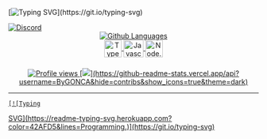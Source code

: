 [![Typing
SVG](https://readme-typing-svg.herokuapp.com?color=42AFD5&lines=Hey+I'm+gonca+\n+Welcome+to+my+profile.)](https://git.io/typing-svg)


<a href="https://discord.com/users/556942887250821142">
<img src="https://lanyard.cnrad.dev/api/556942887250821142" alt="Discord"/>
</div>

<div align="center">
    <img src="https://github-readme-stats.vercel.app/api/top-langs?username=ByGONCA&theme=dark&hide_border=true&layout=compact&langs_count=7" alt="Github Languages" />
</div>

<div style="display: inline_block" align="center">
    <img align="center" alt="Typescript" height="35" width="35"
        src="https://cdn.jsdelivr.net/gh/devicons/devicon/icons/typescript/typescript-plain.svg" />
    <img align="center" alt="Javascript" height="35" width="40"
        src="https://cdn.jsdelivr.net/gh/devicons/devicon/icons/javascript/javascript-plain.svg">
    <img align="center" alt="Node.js" height="35" width="35"
        src="https://cdn.iconscout.com/icon/free/png-256/node-js-1174925.png">
</div>

<br>

<div align="center">
    <img src="https://komarev.com/ghpvc/?username=ByGONCA&color=green" alt="Profile views" />
    [<img style="margin-top: 5px" src="https://github-readme-stats.vercel.app/api?username=ByGonca&hide=contribs&show_icons=true&theme=dark">](https://github-readme-stats.vercel.app/api?username=ByGONCA&hide=contribs&show_icons=true&theme=dark)
</div>

</div>

<hr>

    [![Typing
SVG](https://readme-typing-svg.herokuapp.com?color=42AFD5&lines=Programming.)](https://git.io/typing-svg)
